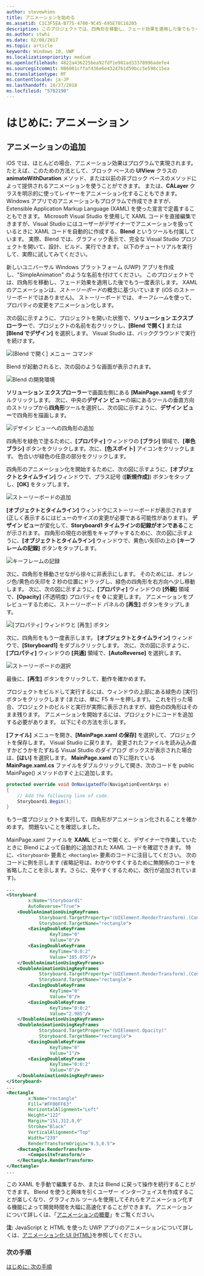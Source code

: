 ```yaml
---
author: stevewhims
title: アニメーションを始める
ms.assetid: C1C3F5EA-B775-4700-9C45-695E78C16205
description: このプロジェクトでは、四角形を移動し、フェード効果を適用した後でもう一度表示します。
ms.author: stwhi
ms.date: 02/08/2017
ms.topic: article
keywords: Windows 10, UWP
ms.localizationpriority: medium
ms.openlocfilehash: 4822a436225bea92fdf1e981ad33378996adefe4
ms.sourcegitcommit: 086001cffaf436e6e4324761d59bcc5e598c15ea
ms.translationtype: MT
ms.contentlocale: ja-JP
ms.lasthandoff: 10/27/2018
ms.locfileid: "5702190"
---
```

# <a name="getting-started-animation"></a>はじめに: アニメーション


## <a name="adding-animations"></a>アニメーションの追加

iOS では、ほとんどの場合、アニメーション効果はプログラムで実現されます。 たとえば、このための方法として、ブロック ベースの **UIView** クラスの **animateWithDuration** メソッド、または以前の非ブロック ベースのメソッドによって提供されるアニメーションを使うことができます。 または、**CALayer** クラスを明示的に使ってレイヤーをアニメーション化することもできます。 Windows アプリでのアニメーションもプログラムで作成できますが、Extensible Application Markup Language (XAML) を使った宣言で定義することもできます。 Microsoft Visual Studio を使用して XAML コードを直接編集できますが、Visual Studio にはユーザーがデザイナーでアニメーションを扱っているときに XAML コードを自動的に作成する、**Blend** というツールも付属しています。 実際、Blend では、グラフィック表示で、完全な Visual Studio プロジェクトを開いて、設計、ビルド、実行できます。 以下のチュートリアルを実行して、実際に試してみてください。

新しいユニバーサル Windows プラットフォーム (UWP) アプリを作成し、"SimpleAnimation" のような名前を付けてください。 このプロジェクトでは、四角形を移動し、フェード効果を適用した後でもう一度表示します。 XAML のアニメーションは、*ストーリーボード*の概念に基づいています (iOS のストーリーボードではありません)。 ストーリーボードでは、*キーフレーム*を使って、プロパティの変更をアニメーション化します。

次の図に示すように、プロジェクトを開いた状態で、**ソリューション エクスプローラー**で、プロジェクトの名前を右クリックし、**[Blend で開く]** または **[Blend でデザイン]** を選択します。 Visual Studio は、バックグラウンドで実行を続けます。

![[Blend で開く] メニュー コマンド](images/ios-to-uwp/vs-open-in-blend.png)

Blend が起動されると、次の図のような画面が表示されます。

![Blend の開発環境](images/ios-to-uwp/blend-1.png)

**ソリューション エクスプローラー**で画面左側にある **[MainPage.xaml]** をダブルクリックします。 次に、中央の**デザイン ビュー**の端にあるツールの垂直方向のストリップから**四角形**ツールを選択し、次の図に示すように、**デザイン ビュー**で四角形を描画します。

![デザイン ビューへの四角形の追加](images/ios-to-uwp/blend-2.png)

四角形を緑色で塗るために、**[プロパティ]** ウィンドウの **[ブラシ]** 領域で、**[単色ブラシ]** ボタンをクリックします。次に、**[色スポイト]** アイコンをクリックします。 色合いが緑色の任意の部分をクリックします。

四角形のアニメーション化を開始するために、次の図に示すように、**[オブジェクトとタイムライン]** ウィンドウで、プラス記号 (**[新規作成]**) ボタンをタップし、**[OK]** をタップします。

![ストーリーボードの追加](images/ios-to-uwp/blend-3.png)

**[オブジェクトとタイムライン]** ウィンドウにストーリーボードが表示されます (正しく表示するにはビューのサイズの変更が必要である可能性があります)。 **デザイン ビュー**が変化して、**Storyboard1 タイムラインの記録がオンである**ことが示されます。 四角形の現在の状態をキャプチャするために、次の図に示すように、**[オブジェクトとタイムライン]** ウィンドウで、黄色い矢印の上の **[キーフレームの記録]** ボタンをタップします。

![キーフレームの記録](images/ios-to-uwp/blend-4.png)

次に、四角形を移動させながら徐々に非表示にします。 そのためには、オレンジ色/黄色の矢印を 2 秒の位置にドラッグし、緑色の四角形を右方向へ少し移動します。 次に、次の図に示すように、**[プロパティ]** ウィンドウの **[外観]** 領域で、**[Opacity]** (不透明度) プロパティを **0** に変更します。 アニメーションをプレビューするために、ストーリーボード パネルの **[再生]** ボタンをタップします。

![[プロパティ] ウィンドウと [再生] ボタン](images/ios-to-uwp/blend-5.png)

次に、四角形をもう一度表示します。 **[オブジェクトとタイムライン]** ウィンドウで、**[Storyboard1]** をダブルクリックします。 次に、次の図に示すように、**[プロパティ]** ウィンドウの **[共通]** 領域で、**[AutoReverse]** を選択します。

![ストーリーボードの選択](images/ios-to-uwp/blend-6.png)

最後に、**[再生]** ボタンをクリックして、動作を確かめます。

プロジェクトをビルドして実行するには、ウィンドウの上部にある緑色の [実行] ボタンをクリックします (または、単に F5 キーを押します)。 これを行った場合、プロジェクトのビルドと実行が実際に表示されますが、緑色の四角形はそのまま残ります。 アニメーションを開始するには、プロジェクトにコードを追加する必要があります。 以下にその方法を示します。

**[ファイル]** メニューを開き、**[MainPage.xaml の保存]** を選択して、プロジェクトを保存します。 Visual Studio に戻ります。 変更されたファイルを読み込み直すかどうかをたずねる Visual Studio のダイアログ ボックスが表示された場合は、**[はい]** を選択します。 **MainPage.xaml** の下に隠れている **MainPage.xaml.cs** ファイルをダブルクリックして開き、次のコードを public MainPage() メソッドのすぐ上に追加します。

```csharp
protected override void OnNavigatedTo(NavigationEventArgs e)
{
    // Add the following line of code.
    Storyboard1.Begin();
}
```

もう一度プロジェクトを実行して、四角形がアニメーション化されることを確かめます。 問題ないことを確認しました。

MainPage.xaml ファイルを **XAML** ビューで開くと、デザイナーで作業していたときに Blend によって自動的に追加された XAML コードを確認できます。 特に、`<Storyboard>` 要素と `<Rectangle>` 要素のコードに注目してください。 次のコードに例を示します  (省略記号は、わかりやすくするために無関係のコードを省略したことを示します。さらに、見やすくするために、改行が追加されています)。

```xml
...
<Storyboard 
        x:Name="Storyboard1" 
        AutoReverse="True">
    <DoubleAnimationUsingKeyFrames 
            Storyboard.TargetProperty="(UIElement.RenderTransform).(CompositeTransform.TranslateX)"
            Storyboard.TargetName="rectangle">
        <EasingDoubleKeyFrame 
                KeyTime="0" 
                Value="0"/>
        <EasingDoubleKeyFrame 
                KeyTime="0:0:2" 
                Value="185.075"/>
    </DoubleAnimationUsingKeyFrames>
    <DoubleAnimationUsingKeyFrames 
            Storyboard.TargetProperty="(UIElement.RenderTransform).(CompositeTransform.TranslateY)" 
            Storyboard.TargetName="rectangle">
        <EasingDoubleKeyFrame 
                KeyTime="0" 
                Value="0"/>
        <EasingDoubleKeyFrame 
                KeyTime="0:0:2" 
                Value="2.985"/>
    </DoubleAnimationUsingKeyFrames>
    <DoubleAnimationUsingKeyFrames 
            Storyboard.TargetProperty="(UIElement.Opacity)" 
            Storyboard.TargetName="rectangle">
        <EasingDoubleKeyFrame 
                KeyTime="0" 
                Value="1"/>
        <EasingDoubleKeyFrame 
                KeyTime="0:0:2"
                Value="0"/>
    </DoubleAnimationUsingKeyFrames>
</Storyboard>
...
<Rectangle 
        x:Name="rectangle" 
        Fill="#FF00FF63" 
        HorizontalAlignment="Left" 
        Height="122" 
        Margin="151,312,0,0" 
        Stroke="Black" 
        VerticalAlignment="Top" 
        Width="239" 
        RenderTransformOrigin="0.5,0.5">
    <Rectangle.RenderTransform>
        <CompositeTransform/>
    </Rectangle.RenderTransform>
</Rectangle>
...
```

この XAML を手動で編集するか、または Blend に戻って操作を続行することができます。 Blend を使うと興味を引くユーザー インターフェイスを作成することが楽しくなり、グラフィカル ツールを使用してそれらをアニメーション化する機能によって開発時間を大幅に高速化することができます。 アニメーションについて詳しくは、「[アニメーションの概要](https://msdn.microsoft.com/library/windows/apps/mt187350)」をご覧ください。

**注:** <span class="legacy-term">JavaScript と HTML を使った UWP アプリ</span>のアニメーションについて詳しくは、[アニメーション化 UI (HTML)](https://msdn.microsoft.com/library/windows/apps/hh465165)を参照してください。

### <a name="next-step"></a>次の手順

[はじめに: 次の手順](getting-started-what-next.md)
